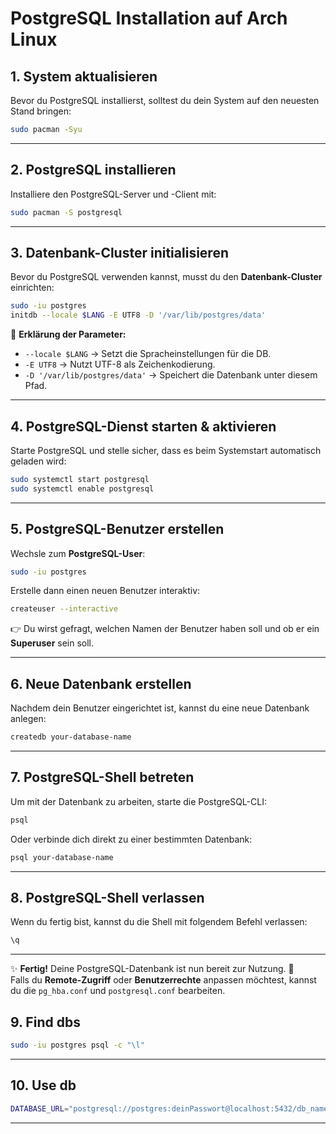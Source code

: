 # PostgreSQL Installation auf Arch Linux

## 1. System aktualisieren

Bevor du PostgreSQL installierst, solltest du dein System auf den neuesten Stand bringen:

```sh
sudo pacman -Syu
```

---

## 2. PostgreSQL installieren

Installiere den PostgreSQL-Server und -Client mit:

```sh
sudo pacman -S postgresql
```

---

## 3. Datenbank-Cluster initialisieren

Bevor du PostgreSQL verwenden kannst, musst du den **Datenbank-Cluster** einrichten:

```sh
sudo -iu postgres
initdb --locale $LANG -E UTF8 -D '/var/lib/postgres/data'
```

🔹 **Erklärung der Parameter:**

- `--locale $LANG` → Setzt die Spracheinstellungen für die DB.
- `-E UTF8` → Nutzt UTF-8 als Zeichenkodierung.
- `-D '/var/lib/postgres/data'` → Speichert die Datenbank unter diesem Pfad.

---

## 4. PostgreSQL-Dienst starten & aktivieren

Starte PostgreSQL und stelle sicher, dass es beim Systemstart automatisch geladen wird:

```sh
sudo systemctl start postgresql
sudo systemctl enable postgresql
```

---

## 5. PostgreSQL-Benutzer erstellen

Wechsle zum **PostgreSQL-User**:

```sh
sudo -iu postgres
```

Erstelle dann einen neuen Benutzer interaktiv:

```sh
createuser --interactive
```

👉 Du wirst gefragt, welchen Namen der Benutzer haben soll und ob er ein **Superuser** sein soll.

---

## 6. Neue Datenbank erstellen

Nachdem dein Benutzer eingerichtet ist, kannst du eine neue Datenbank anlegen:

```sh
createdb your-database-name
```

---

## 7. PostgreSQL-Shell betreten

Um mit der Datenbank zu arbeiten, starte die PostgreSQL-CLI:

```sh
psql
```

Oder verbinde dich direkt zu einer bestimmten Datenbank:

```sh
psql your-database-name
```

---

## 8. PostgreSQL-Shell verlassen

Wenn du fertig bist, kannst du die Shell mit folgendem Befehl verlassen:

```sh
\q
```

---

✨ **Fertig!** Deine PostgreSQL-Datenbank ist nun bereit zur Nutzung. 🚀  
Falls du **Remote-Zugriff** oder **Benutzerrechte** anpassen möchtest, kannst du die `pg_hba.conf` und `postgresql.conf` bearbeiten.

## 9. Find dbs

```sh
sudo -iu postgres psql -c "\l"
```

---

## 10. Use db

```sh
DATABASE_URL="postgresql://postgres:deinPasswort@localhost:5432/db_name"
```

---
